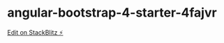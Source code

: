 # angular-bootstrap-4-starter-4fajvr

[Edit on StackBlitz ⚡️](https://stackblitz.com/edit/angular-bootstrap-4-starter-4fajvr)